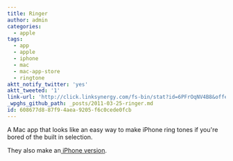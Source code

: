 ```yaml
---
title: Ringer
author: admin
categories:
  - apple
tags:
  - app
  - apple
  - iphone
  - mac
  - mac-app-store
  - ringtone
aktt_notify_twitter: 'yes'
aktt_tweeted: '1'
link-url: 'http://click.linksynergy.com/fs-bin/stat?id=6PFrOqNV4B8&offerid=146261&type=3&subid=0&tmpid=1826&RD_PARM1=http%253A%252F%252Fitunes.apple.com%252Fca%252Fapp%252Fringer-ringtone-maker%252Fid402437824%253Fmt%253D12%2526uo%253D4%2526partnerId%253D30'
_wpghs_github_path: _posts/2011-03-25-ringer.md
id: 608677d8-87f9-4aea-9205-f6c0cede0fcb
---
```

<p>A Mac app that looks like an easy way to make iPhone ring tones if you're bored of the built in selection.</p>
<p>They also make an<a href="http://click.linksynergy.com/fs-bin/stat?id=6PFrOqNV4B8&amp;offerid=146261&amp;type=3&amp;subid=0&amp;tmpid=1826&amp;RD_PARM1=http%253A%252F%252Fitunes.apple.com%252Fca%252Fapp%252Fringer-ringtone-creator%252Fid410360585%253Fmt%253D8%2526uo%253D4%2526partnerId%253D30" title="" target=""> iPhone version</a>.</p>
